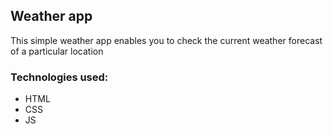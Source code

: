 ## Weather app
This simple weather app enables you to check the current weather forecast of a particular location

### Technologies used:
* HTML
* CSS
* JS